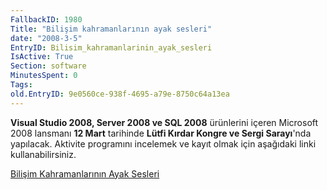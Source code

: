 ```yaml
---
FallbackID: 1980
Title: "Bilişim kahramanlarının ayak sesleri"
date: "2008-3-5"
EntryID: Bilisim_kahramanlarinin_ayak_sesleri
IsActive: True
Section: software
MinutesSpent: 0
Tags: 
old.EntryID: 9e0560ce-938f-4695-a79e-8750c64a13ea
---
```

**Visual Studio 2008, Server 2008 ve SQL 2008** ürünlerini içeren
Microsoft 2008 lansmanı **12 Mart** tarihinde **Lütfi Kırdar Kongre ve
Sergi Sarayı**'nda yapılacak. Aktivite programını incelemek ve kayıt
olmak için aşağıdaki linki kullanabilirsiniz.

[Bilişim Kahramanlarının Ayak
Sesleri](http://msevents.microsoft.com/CUI/EventDetail.aspx?EventID=1032367761&Culture=TR-TR)


